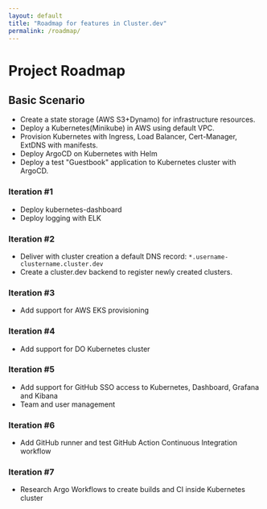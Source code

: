 ```yaml
---
layout: default
title: "Roadmap for features in Cluster.dev"
permalink: /roadmap/
---
```

# Project Roadmap

## Basic Scenario

- Create a state storage (AWS S3+Dynamo) for infrastructure resources.
- Deploy a Kubernetes(Minikube) in AWS using default VPC.
- Provision Kubernetes with Ingress, Load Balancer, Cert-Manager, ExtDNS with manifests.
- Deploy ArgoCD on Kubernetes with Helm
- Deploy a test "Guestbook" application to Kubernetes cluster with ArgoCD.

### Iteration #1

- Deploy kubernetes-dashboard
- Deploy logging with ELK

### Iteration #2

- Deliver with cluster creation a default DNS record:
  `*.username-clustername.cluster.dev`
- Create a cluster.dev backend to register newly created clusters.

### Iteration #3

- Add support for AWS EKS provisioning

### Iteration #4

- Add support for DO Kubernetes cluster

### Iteration #5

- Add support for GitHub SSO access to Kubernetes, Dashboard, Grafana and Kibana
- Team and user management

### Iteration #6

- Add GitHub runner and test GitHub Action Continuous Integration workflow

### Iteration #7

- Research Argo Workflows to create builds and CI inside Kubernetes cluster
